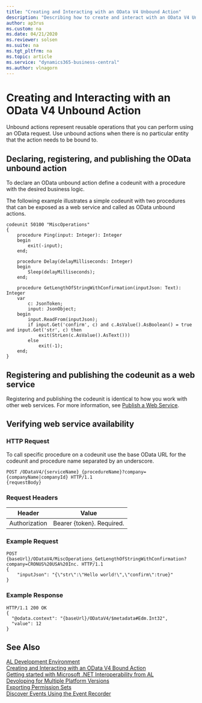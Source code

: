 ```yaml
---
title: "Creating and Interacting with an OData V4 Unbound Action"
description: "Describing how to create and interact with an OData V4 Unbound Action in AL."
author: ap3rus
ms.custom: na
ms.date: 04/21/2020
ms.reviewer: solsen
ms.suite: na
ms.tgt_pltfrm: na
ms.topic: article
ms.service: "dynamics365-business-central"
ms.author: vlnagorn
---
```


# Creating and Interacting with an OData V4 Unbound Action

Unbound actions represent reusable operations that you can perform using an OData request. Use unbound actions when there is no particular entity that the action needs to be bound to.

## Declaring, registering, and publishing the OData unbound action

To declare an OData unbound action define a codeunit with a procedure with the desired business logic.

The following example illustrates a simple codeunit with two procedures that can be exposed as a web service and called as OData unbound actions.

```
codeunit 50100 "MiscOperations"
{
    procedure Ping(input: Integer): Integer
    begin
        exit(-input);
    end;
 
    procedure Delay(delayMilliseconds: Integer)
    begin
        Sleep(delayMilliseconds);
    end;
 
    procedure GetLengthOfStringWithConfirmation(inputJson: Text): Integer
    var
        c: JsonToken;
        input: JsonObject;
    begin
        input.ReadFrom(inputJson);
        if input.Get('confirm', c) and c.AsValue().AsBoolean() = true and input.Get('str', c) then
            exit(StrLen(c.AsValue().AsText()))
        else
            exit(-1);
    end;
}
```

## Registering and publishing the codeunit as a web service

Registering and publishing the codeunit is identical to how you work with other web services. For more information, see [Publish a Web Service](/dynamics365/business-central/across-how-publish-web-service).

## Verifying web service availability

### HTTP Request

To call specific procedure on a codeunit use the base OData URL for the codeunit and procedure name separated by an underscore.

```
POST /ODataV4/{serviceName}_{procedureName}?company={companyName|companyId} HTTP/1.1
{requestBody}
```

### Request Headers

|Header|Value|
|---|---|
|Authorization|Bearer {token}. Required.|

### Example Request

```
POST {baseUrl}/ODataV4/MiscOperations_GetLengthOfStringWithConfirmation?company=CRONUS%20USA%20Inc. HTTP/1.1
{
    "inputJson": "{\"str\":\"Hello world!\",\"confirm\":true}"
}
```

### Example Response

```
HTTP/1.1 200 OK
{
  "@odata.context": "{baseUrl}/ODataV4/$metadata#Edm.Int32",
  "value": 12
}
```

## See Also
[AL Development Environment](devenv-reference-overview.md)  
[Creating and Interacting with an OData V4 Bound Action](devenv-creating-and-interacting-with-odatav4-bound-action.md)  
[Getting started with Microsoft .NET Interoperability from AL](devenv-get-started-call-dotnet-from-al.md)  
[Devoloping for Multiple Platform Versions](devenv-developing-for-multiple-platform-versions.md)  
[Exporting Permission Sets](devenv-export-permission-sets.md)  
[Discover Events Using the Event Recorder](devenv-events-discoverability.md)  

